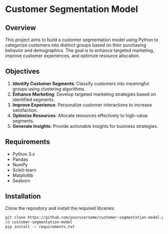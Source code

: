 # Customer Segmentation Model

## Overview
This project aims to build a customer segmentation model using Python to categorize customers into distinct groups based on their purchasing behavior and demographics. The goal is to enhance targeted marketing, improve customer experiences, and optimize resource allocation.

## Objectives
1. **Identify Customer Segments**: Classify customers into meaningful groups using clustering algorithms.
2. **Enhance Marketing**: Develop targeted marketing strategies based on identified segments.
3. **Improve Experience**: Personalize customer interactions to increase satisfaction.
4. **Optimize Resources**: Allocate resources effectively to high-value segments.
5. **Generate Insights**: Provide actionable insights for business strategies.

## Requirements
- Python 3.x
- Pandas
- NumPy
- Scikit-learn
- Matplotlib
- Seaborn

## Installation
Clone the repository and install the required libraries:

```bash
git clone https://github.com/yourusername/customer-segmentation-model.git
cd customer-segmentation-model
pip install -r requirements.txt
